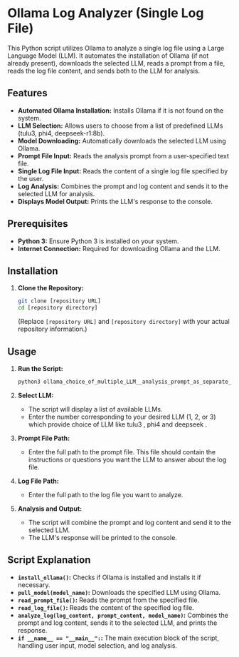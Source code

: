 # Ollama Log Analyzer (Single Log File)

This Python script utilizes Ollama to analyze a single log file using a Large Language Model (LLM). It automates the installation of Ollama (if not already present), downloads the selected LLM, reads a prompt from a file, reads the log file content, and sends both to the LLM for analysis.

## Features

* **Automated Ollama Installation:** Installs Ollama if it is not found on the system.
* **LLM Selection:** Allows users to choose from a list of predefined LLMs (tulu3, phi4, deepseek-r1:8b).
* **Model Downloading:** Automatically downloads the selected LLM using Ollama.
* **Prompt File Input:** Reads the analysis prompt from a user-specified text file.
* **Single Log File Input:** Reads the content of a single log file specified by the user.
* **Log Analysis:** Combines the prompt and log content and sends it to the selected LLM for analysis.
* **Displays Model Output:** Prints the LLM's response to the console.

## Prerequisites

* **Python 3:** Ensure Python 3 is installed on your system.
* **Internet Connection:** Required for downloading Ollama and the LLM.

## Installation

1.  **Clone the Repository:**
    ```bash
    git clone [repository URL]
    cd [repository directory]
    ```
    (Replace `[repository URL]` and `[repository directory]` with your actual repository information.)

## Usage

1.  **Run the Script:**
    ```bash
    python3 ollama_choice_of_multiple_LLM__analysis_prompt_as_separate_file.py
    ```

2.  **Select LLM:**
    * The script will display a list of available LLMs.
    * Enter the number corresponding to your desired LLM (1, 2, or 3)  which provide choice of LLM like tulu3 , phi4 and deepseek .

3.  **Prompt File Path:**
    * Enter the full path to the prompt file. This file should contain the instructions or questions you want the LLM to answer about the log file.

4.  **Log File Path:**
    * Enter the full path to the log file you want to analyze.

5.  **Analysis and Output:**
    * The script will combine the prompt and log content and send it to the selected LLM.
    * The LLM's response will be printed to the console.

## Script Explanation

* **`install_ollama()`:** Checks if Ollama is installed and installs it if necessary.
* **`pull_model(model_name)`:** Downloads the specified LLM using Ollama.
* **`read_prompt_file()`:** Reads the prompt from the specified file.
* **`read_log_file()`:** Reads the content of the specified log file.
* **`analyze_log(log_content, prompt_content, model_name)`:** Combines the prompt and log content, sends it to the selected LLM, and prints the response.
* **`if __name__ == "__main__":`:** The main execution block of the script, handling user input, model selection, and log analysis.

